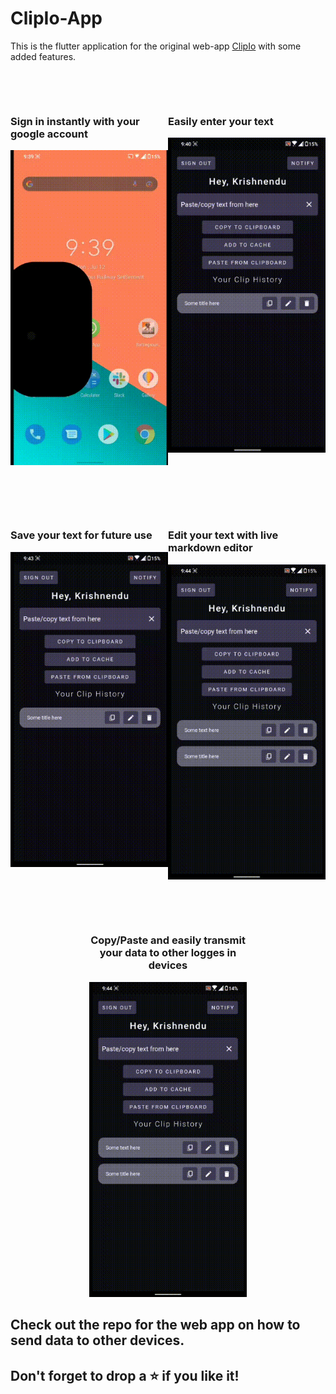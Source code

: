 # ClipIo-App

This is the flutter application for the original web-app [ClipIo](https://github.com/berakrishnendu36/ClipIo) with some added features.

<br></br>

<div style="display: flex">

<div style="width:50%">

### Sign in instantly with your google account
![Sign in](./assets/gifs/view1.gif)

</div>

<div style="width:50%">

### Easily enter your text
![Sign in](./assets/gifs/view2.gif)

</div>

</div>

<br></br>

<div style="display: flex">

<div style="width:50%">

### Save your text for future use
![Sign in](./assets/gifs/view3.gif)

</div>

<div style="width:50%">

### Edit your text with live markdown editor
![Sign in](./assets/gifs/view4.gif)

</div>

</div>

<br></br>

<div align="center">

<div style="width:50%">

### Copy/Paste and easily transmit your data to other logges in devices
![Sign in](./assets/gifs/view5.gif)

</div>

</div>

## Check out the repo for the web app on how to send data to other devices.

## Don't forget to drop a ⭐ if you like it!

